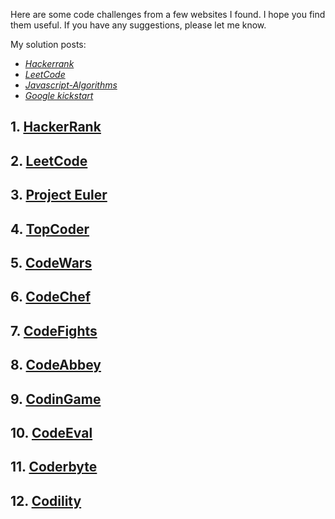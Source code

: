 Here are some code challenges from a few websites I found. I hope you find them useful. If you have any suggestions, please let me know.

My solution posts:  
- *[Hackerrank](hackerrank/)*  
- *[LeetCode](leetcode/)*  
- *[Javascript-Algorithms](javascript-algorithms/)*  
- *[Google kickstart](kickstart/)*  

## 1. [HackerRank](https://hackerrank.com/)

## 2. [LeetCode](https://leetcode.com/)

## 3. [Project Euler](https://projecteuler.net/)

## 4. [TopCoder](https://topcoder.com/)

## 5. [CodeWars](https://codewars.com/)

## 6. [CodeChef](https://codechef.com/)

## 7. [CodeFights](https://codefights.com/)

## 8. [CodeAbbey](https://codeabbey.com/)

## 9. [CodinGame](https://codingame.com/)

## 10. [CodeEval](https://codeeval.com/)

## 11. [Coderbyte](https://coderbyte.com/)

## 12. [Codility](https://codility.com/)
